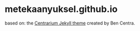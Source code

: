 # metekaanyuksel.github.io

based on: the [Centrarium Jekyll theme](https://github.com/bencentra/centrarium) created by Ben Centra.